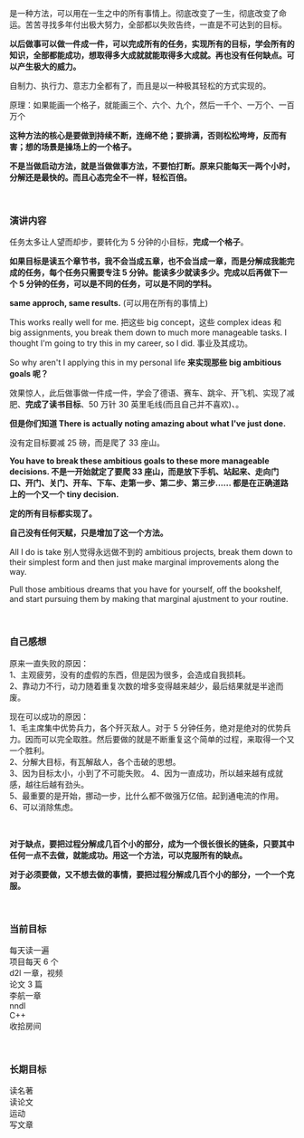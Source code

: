 
是一种方法，可以用在一生之中的所有事情上。彻底改变了一生，彻底改变了命运。苦苦寻找多年付出极大努力，全部都以失败告终，一直是不可达到的目标。  

**以后做事可以做一件成一件，可以完成所有的任务，实现所有的目标，学会所有的知识，全部都能成功，想取得多大成就就能取得多大成就。再也没有任何缺点。可以产生极大的威力。**  

自制力、执行力、意志力全都有了，而且是以一种极其轻松的方式实现的。  


原理：如果能画一个格子，就能画三个、六个、九个，然后一千个、一万个、一百万个  

**这种方法的核心是要做到持续不断，连绵不绝；要排满，否则松松垮垮，反而有害；想的场景是操场上的一个格子。**  

**不是当做启动方法，就是当做做事方法，不要怕打断。原来只能每天一两个小时，分解还是最快的。而且心态完全不一样，轻松百倍。**  

<br>

### 演讲内容

任务太多让人望而却步，要转化为 5 分钟的小目标，**完成一个格子**。  

**如果目标是读五个章节书，我不会当成五章，也不会当成一章，而是分解成我能完成的任务，每个任务只需要专注 5 分钟。能读多少就读多少。完成以后再做下一个 5 分钟的任务，可以是不同的任务，可以是不同的学科。**  

**same approch, same results.** (可以用在所有的事情上)  

This works really well for me. 把这些 big concept，这些 complex ideas 和 big assignments, you break them down to much more manageable tasks. I thought I'm going to try this in my career, so I did. 事业及其成功。

So why aren't I applying this in my personal life **来实现那些 big ambitious goals 呢？**  

效果惊人，此后做事做一件成一件，学会了德语、赛车、跳伞、开飞机、实现了减肥、**完成了读书目标**、50 万针 30 英里毛线(而且自己并不喜欢)、。

**但是你们知道 There is actually noting amazing about what I've just done.**    

没有定目标要减 25 磅，而是爬了 33 座山。  

**You have to break these ambitious goals to these more manageable decisions. 不是一开始就定了要爬 33 座山，而是放下手机、站起来、走向门口、开门、关门、开车、下车、走第一步、第二步、第三步...... 都是在正确道路上的一个又一个 tiny decision.**  

**定的所有目标都实现了。**  

**自己没有任何天赋，只是增加了这一个方法。**

All I do is take 别人觉得永远做不到的 ambitious projects, break them down to their simplest form and then just make marginal improvements along the way.  

Pull those ambitious dreams that you have for yourself, off the bookshelf, and start pursuing them by making that marginal ajustment to your routine.  

<br>

### 自己感想
原来一直失败的原因：  
1、主观疲劳，没有的虚假的东西，但是因为很多，会造成自我损耗。  
2、靠动力不行，动力随着重复次数的增多变得越来越少，最后结果就是半途而废。  

现在可以成功的原因：  
1、毛主席集中优势兵力，各个歼灭敌人。对于 5 分钟任务，绝对是绝对的优势兵力。因而可以完全取胜。然后要做的就是不断重复这个简单的过程，来取得一个又一个胜利。  
2、分解大目标，有瓦解敌人，各个击破的思想。  
3、因为目标太小，小到了不可能失败。
4、因为一直成功，所以越来越有成就感，越往后越有劲头。  
5、最重要的是开始，挪动一步，比什么都不做强万亿倍。起到通电流的作用。  
6、可以消除焦虑。  

<br>

**对于缺点，要把过程分解成几百个小的部分，成为一个很长很长的链条，只要其中任何一点不去做，就能成功。用这一个方法，可以克服所有的缺点。**  

**对于必须要做，又不想去做的事情，要把过程分解成几百个小的部分，一个一个克服。**  



<br>

### 当前目标
每天读一遍  
项目每天 6 个  
d2l 一章，视频  
论文 3 篇  
李航一章  
nndl  
C++  
收拾房间  

<br>

### 长期目标  
读名著  
读论文  
运动  
写文章  




